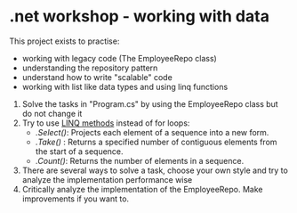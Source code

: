 # .net workshop - working with data

This project exists to practise:

- working with legacy code (The EmployeeRepo class)
- understanding the repository pattern
- understand how to write "scalable" code
- working with list like data types and using linq functions


1. Solve the tasks in "Program.cs" by using the EmployeeRepo class but do not change it
2. Try to use [LINQ methods](https://learn.microsoft.com/en-us/dotnet/api/system.linq.enumerable.count?view=net-7.0) instead of for loops: 
   - *.Select()*: Projects each element of a sequence into a new form.
   - *.Take()* : Returns a specified number of contiguous elements from the start of a sequence.
   - *.Count()*: Returns the number of elements in a sequence.
3. There are several ways to solve a task, choose your own style and try to analyze the implementation performance wise 
4. Critically analyze the implementation of the EmployeeRepo. Make improvements if you want to.